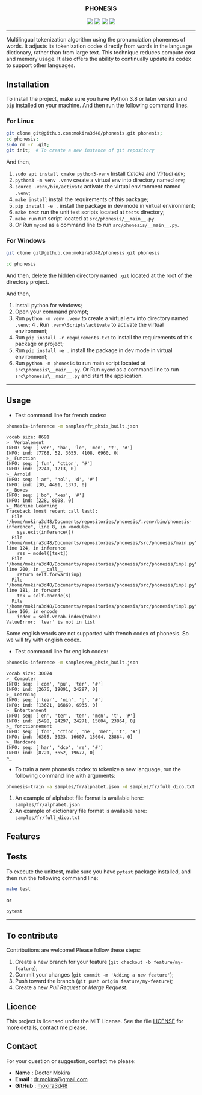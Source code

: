 <div align="center">

### PHONESIS

![](https://img.shields.io/badge/Python-3.8-blue)
![](https://img.shields.io/badge/LICENSE-MIT-%2300557f)
![](https://img.shields.io/badge/lastest-2025--06--06-green)
![](https://img.shields.io/badge/contact-dr.mokira%40gmail.com-blueviolet)


---

</div>

Multilingual tokenization algorithm using the pronunciation phonemes of words.
It adjusts its tokenization codex directly from words in the language dictionary,
rather than from large text. This technique reduces compute cost
and memory usage. It also offers the ability to continually update its codex
to support other languages.

<!--
#### Table of Contents
- [Installation](#installation)
  - [For Linux](#for-linux)
  - [For Windows](#for-windows)
- [Usage](#uage)
- [Features](#features)
- [Tests](#tests)
- [To contribute](#to-contribute)
- [Licence](#licence)
- [Contact](#contact)
-->


## Installation

To install the project, make sure you have Python 3.8 or later version
and `pip` installed on your machine. And then run the following command lines.

### For Linux

```bash
git clone git@github.com:mokira3d48/phonesis.git phonesis;
cd phonesis;
sudo rm -r .git;
git init;  # To create a new instance of git repository
```

And then,

1. `sudo apt install cmake python3-venv` Install *Cmake* and *Virtual env*;
2. `python3 -m venv .venv` create a virtual env into directory
named `env`;
3. `source .venv/bin/activate` activate the virtual environment named `.venv`;
4. `make install` install the requirements of this package;
5. `pip install -e .` install the package in dev mode in virtual environment;
6. `make test` run the unit test scripts located at `tests` directory;
7. `make run` run script located at `src/phonesis/__main__.py`.
8. Or Run `mycmd` as a command line to run `src/phonesis/__main__.py`.

### For Windows

```bash
git clone git@github.com:mokira3d48/phonesis.git phonesis
```

```bash
cd phonesis
```

And then, delete the hidden directory named `.git` located at the root
of the directory project.

And then,

1. Install python for windows;
2. Open your command prompt;
3. Run `python -m venv .venv` to create a virtual env into directory
named `.venv`;
4 . Run `.venv\Scripts\activate` to activate the virtual environment;
5. Run `pip install -r requirements.txt` to install the requirements
of this package or project;
6. Run `pip install -e .` install the package in dev mode in virtual
environment;
7. Run `python -m phonesis` to run main script located
at `src\phonesis\__main__.py`. Or Run `mycmd` as a command line
to run `src\phonesis\__main__.py` and start the application.


---

## Usage

- Test command line for french codex:

```bash
phonesis-inference -m samples/fr_phsis_built.json
```

```
vocab size: 8691
>_ Verbalement
INFO: seq: ['ver', 'ba', 'le', 'men', 't', '#']
INFO: ind: [7768, 52, 3655, 4108, 6960, 0]
>_ Function
INFO: seq: ['fun', 'ction', '#']
INFO: ind: [2241, 1213, 0]
>_ Arnold
INFO: seq: ['ar', 'nol', 'd', '#']
INFO: ind: [30, 4491, 1373, 0]
>_ Boxes
INFO: seq: ['bo', 'xes', '#']
INFO: ind: [228, 8008, 0]
>_ Machine Learning
Traceback (most recent call last):
  File "/home/mokira3d48/Documents/repositories/phonesis/.venv/bin/phonesis-inference", line 8, in <module>
    sys.exit(inference())
  File "/home/mokira3d48/Documents/repositories/phonesis/src/phonesis/main.py", line 124, in inference
    res = model([text])
  File "/home/mokira3d48/Documents/repositories/phonesis/src/phonesis/impl.py", line 200, in __call__
    return self.forward(inp)
  File "/home/mokira3d48/Documents/repositories/phonesis/src/phonesis/impl.py", line 181, in forward
    tok = self.encode(s)
  File "/home/mokira3d48/Documents/repositories/phonesis/src/phonesis/impl.py", line 166, in encode
    index = self.vocab.index(token)
ValueError: 'lear' is not in list
```

Some english words are not supported with french codex of phonesis.
So we will try with english codex.

- Test command line for english codex:

```bash
phonesis-inference -m samples/en_phsis_built.json
```

```
vocab size: 30074
>_ Computer
INFO: seq: ['com', 'pu', 'ter', '#']
INFO: ind: [2676, 19091, 24297, 0]
>_ Learning
INFO: seq: ['lear', 'nin', 'g', '#']
INFO: ind: [13621, 16869, 6935, 0]
>_ Entertenment
INFO: seq: ['en', 'ter', 'ten', 'men', 't', '#']
INFO: ind: [5498, 24297, 24271, 15604, 23864, 0]
>_ fonctionnement
INFO: seq: ['fon', 'ction', 'ne', 'men', 't', '#']
INFO: ind: [6365, 3023, 16607, 15604, 23864, 0]
>_ Hardcore
INFO: seq: ['har', 'dco', 're', '#']
INFO: ind: [8721, 3652, 19677, 0]
>_

```

- To train a new phonesis codex to tokenize a new language, run the following
command line with arguments:

```bash
phonesis-train -a samples/fr/alphabet.json -d samples/fr/full_dico.txt
```

1. An example of alphabet file format is available here: `samples/fr/alphabet.json`
2. An example of dictionary file format is available here: `samples/fr/full_dico.txt`

## Features


## Tests

To execute the unittest, make sure you have `pytest` package installed,
and then run the following command line:

```bash
make test
```
or

```shell
pytest
```

---

## To contribute

Contributions are welcome! Please follow these steps:

1. Create a new branch for your feature (`git checkout -b feature/my-feature`);
2. Commit your changes (`git commit -m 'Adding a new feature'`);
3. Push toward the branch (`git push origin feature/my-feature`);
4. Create a new *Pull Request* or *Merge Request*.

## Licence

This project is licensed under the MIT License. See the file [LICENSE](LICENSE)
for more details, contact me please.

## Contact

For your question or suggestion, contact me please:

- **Name** : Doctor Mokira
- **Email** : dr.mokira@gmail.com
- **GitHub** : [mokira3d48](https://github.com/mokira3d48)
